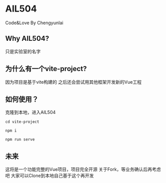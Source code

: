 # AIL504
Code&amp;Love By Chengyunlai

## Why AIL504?
只是实验室的名字

## 为什么有一个vite-project?
因为项目是基于vite构建的
之后还会尝试用其他框架开发新的Vue工程

## 如何使用？
克隆到本地，进入AIL504

`cd vite-project`

`npm i`

`npm run serve`
## 未来
这将是一个功能完整的Vue项目，项目完全开源
关于Fork，等业务确认后再考虑吧
大家可以Clone到本地自己基于这个再开发
